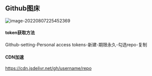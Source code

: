 ## Github图床

![image-20220807225452369](https://cdn.jsdelivr.net/gh/chousinbin/Image/Picgo%E9%85%8D%E7%BD%AE.png)

#### token获取方法

Github-setting-Personal access tokens-新建-期限永久-勾选repo-复制

#### CDN加速

https://cdn.jsdelivr.net/gh/username/repo